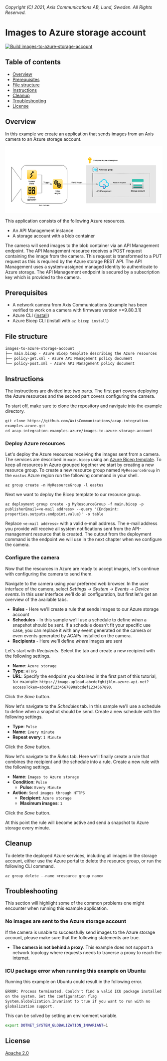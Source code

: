*Copyright (C) 2021, Axis Communications AB, Lund, Sweden. All Rights Reserved.*

# Images to Azure storage account

[![Build images-to-azure-storage-account](https://github.com/AxisCommunications/acap-integration-examples-azure/actions/workflows/images-to-azure-storage-account.yml/badge.svg)](https://github.com/AxisCommunications/acap-integration-examples-azure/actions/workflows/images-to-azure-storage-account.yml)

## Table of contents

- [Overview](#overview)
- [Prerequisites](#prerequisites)
- [File structure](#file-structure)
- [Instructions](#instructions)
- [Cleanup](#cleanup)
- [Troubleshooting](#troubleshooting)
- [License](#license)

## Overview

In this example we create an application that sends images from an Axis camera to an Azure storage account.

![architecture](./assets/architecture.png)

This application consists of the following Azure resources.

- An API Management instance
- A storage account with a blob container

The camera will send images to the blob container via an API Management endpoint. The API Management resource receives a POST request containing the image from the camera. This request is transformed to a PUT request as this is required by the Azure storage REST API. The API Management uses a system-assigned managed identity to authenticate to Azure storage. The API Management endpoint is secured by a subscription key which is provided to the camera.

## Prerequisites

- A network camera from Axis Communications (example has been verified to work on a camera with firmware version >=9.80.3.1)
- Azure CLI ([install](https://docs.microsoft.com/en-us/cli/azure/install-azure-cli))
- Azure Bicep CLI (install with `az bicep install`)

## File structure

```
images-to-azure-storage-account
├── main.bicep - Azure Bicep template describing the Azure resources
├── policy-get.xml - Azure API Management policy document
└── policy-post.xml - Azure API Management policy document
```

## Instructions

The instructions are divided into two parts. The first part covers deploying the Azure resources and the second part covers configuring the camera.

To start off, make sure to clone the repository and navigate into the example directory.

```
git clone https://github.com/AxisCommunications/acap-integration-examples-azure.git
cd acap-integration-examples-azure/images-to-azure-storage-account
```

### Deploy Azure resources

Let's deploy the Azure resources receiving the images sent from a camera. The services are described in `main.bicep` using an [Azure Bicep template](https://docs.microsoft.com/azure/azure-resource-manager/bicep/). To keep all resources in Azure grouped together we start by creating a new resource group. To create a new resource group named `MyResourceGroup` in the `eastus` Azure region run the following command in your shell.

```
az group create -n MyResourceGroup -l eastus
```

Next we want to deploy the Bicep template to our resource group.

```
az deployment group create -g MyResourceGroup -f main.bicep -p publisherEmail=<e-mail address> --query '{Endpoint: properties.outputs.endpoint.value}' -o table
```

Replace `<e-mail address>` with a valid e-mail address. The e-mail address you provide will receive all system notifications sent from the API-management resource that is created. The output from the deployment command is the endpoint we will use in the next chapter when we configure the camera.

### Configure the camera

Now that the resources in Azure are ready to accept images, let's continue with configuring the camera to send them.

Navigate to the camera using your preferred web browser. In the user interface of the camera, select *Settings* -> *System* -> *Events* -> *Device events*. In this user interface we'll do all configuration, but first let's get an overview of the available tabs.

- **Rules** - Here we'll create a rule that sends images to our Azure storage account
- **Schedules** - In this sample we'll use a schedule to define *when* a snapshot should be sent. If a schedule doesn't fit your specific use case, you can replace it with any event generated on the camera or even events generated by ACAPs installed on the camera.
- **Recipients** - Here we'll define *where* images are sent

Let's start with *Recipients*. Select the tab and create a new recipient with the following settings.

- **Name**: `Azure storage`
- **Type**: `HTTPS`
- **URL**: Specify the endpoint you obtained in the first part of this tutorial, for example: `https://image-upload-abcdefghijklm.azure-api.net?accessToken=abcdef1234567890abcdef1234567890`.

Click the *Save* button.

Now let's navigate to the *Schedules* tab. In this sample we'll use a schedule to define when a snapshot should be send. Create a new schedule with the following settings.

- **Type**: `Pulse`
- **Name**: `Every minute`
- **Repeat every**: `1 Minute`

Click the *Save* button.

Now let's navigate to the *Rules* tab. Here we'll finally create a rule that combines the recipient and the schedule into a rule. Create a new rule with the following settings.

- **Name**: `Images to Azure storage`
- **Condition**: `Pulse`
  - **Pulse**: `Every Minute`
- **Action**: `Send images through HTTPS`
  - **Recipient**: `Azure storage`
  - **Maximum images**: `1`

Click the *Save* button.

At this point the rule will become active and send a snapshot to Azure storage every minute.

## Cleanup

To delete the deployed Azure services, including all images in the storage account, either use the Azure portal to delete the resource group, or run the following CLI command.

```
az group delete --name <resource group name>
```

## Troubleshooting

This section will highlight some of the common problems one might encounter when running this example application.

### No images are sent to the Azure storage account

If the camera is unable to successfully send images to the Azure storage account, please make sure that the following statements are true.

- **The camera is not behind a proxy**. This example does not support a network topology where requests needs to traverse a proxy to reach the internet.

### ICU package error when running this example on Ubuntu

Running this example on Ubuntu could result in the following error.

```
ERROR: Process terminated. Couldn't find a valid ICU package installed on the system. Set the configuration flag System.Globalization.Invariant to true if you want to run with no globalization support.
```

This can be solved by setting an environment variable.

```bash
export DOTNET_SYSTEM_GLOBALIZATION_INVARIANT=1
```

## License

[Apache 2.0](./LICENSE)

